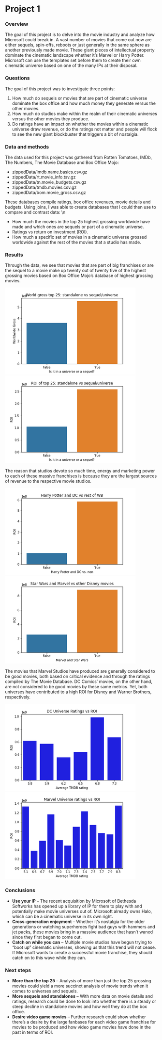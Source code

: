 # Project 1

### Overview
The goal of this project is to delve into the movie industry and analyze how Microsoft could break in.  A vast number of movies that come out now are either sequels, spin-offs, reboots or just generally in the same sphere as another previously made movie.  These giant pieces of intellectual property dominate the cinematic landscape whether it’s Marvel or Harry Potter. Microsoft can use the templates set before them to create their own cinematic universe based on one of the many IPs at their disposal.

### Questions
The goal of this project was to investigate three points: 
1.	How much do sequels or movies that are part of cinematic universe dominate the box office and how much money they generate versus the other movies.
2.	How much do studios make within the realm of their cinematic universes versus the other movies they produce.  
3.	Do ratings have an impact on whether the movies within a cinematic universe draw revenue, or do the ratings not matter and people will flock to see the new giant blockbuster that triggers a bit of nostalgia. 


### Data and methods
The data used for this project was gathered from Rotten Tomatoes, IMDb, The Numbers, The Movie Database and Box Office Mojo:  

* zippedData/imdb.name.basics.csv.gz
* zippedData/rt.movie_info.tsv.gz
* zippedData/tn.movie_budgets.csv.gz
* zippedData/tmdb.movies.csv.gz
* zippedData/bom.movie_gross.csv.gz

These databases compile ratings, box office revenues, movie details and budgets.  Using joins, I was able to create databases that I could then use to compare and contrast data:
\n
* How much the movies in the top 25 highest grossing worldwide have made and which ones are sequels or part of a cinematic universe.
* Ratings vs return on investment (ROI).
* How much a specific set of movies in a cinematic universe grossed worldwide against the rest of the movies that a studio has made.


### Results
Through the data, we see that movies that are part of big franchises or are the sequel to a movie make up twenty out of twenty five of the highest grossing movies based on Box Office Mojo’s database of highest grossing movies.  

![top](World_gross_sequels_or_universe_vs_others_plot.png)
![ROI](ROI_sequels_or_universe_vs_others_plot.png)

The reason that studios devote so much time, energy and marketing power to each of these massive franchises is because they are the largest sources of revenue to the respective movie studios.  

![DCPotter](Potter_and_DC_vs_rest_of_WB_plot.png)
![StarMarvel](Star_wars_and_Marvel_vs_other_Disney_plot.png)

The movies that Marvel Studios have produced are generally considered to be good movies, both based on critical evidence and through the ratings compiled by The Movie Database. DC Comics’ movies, on the other hand, are not considered to be good movies by these same metrics.  Yet, both universes have contributed to a high ROI for Disney and Warner Brothers, respectively. 

![DC](DC_ratings_vs_ROI_plot.png)
![Marvel](Marvel_ratings_vs_ROI_plot.png)




### Conclusions
* **Use your IP** – The recent acquisition by Microsoft of Bethesda Softworks has opened up a library of IP for them to play with and potentially make movie universes out of. Microsoft already owns Halo, which can be a cinematic universe in its own right.
* **Cross-generation enjoyment** – Whether it’s nostalgia for the older generations or  watching superheroes fight bad guys with hammers and jet packs, these movies bring in a massive audience that hasn’t waned since they first began to come out.
* **Catch on while you can** – Multiple movie studios have begun trying to “boot up” cinematic universes, showing us that this trend will not cease.  If Microsoft wants to create a successful movie franchise, they should catch on to this wave while they can.


### Next steps  
* **More than the top 25** – Analysis of more than just the top 25 grossing movies could yield a more succinct analysis of movie trends when it comes to universes and sequels.
* **More sequels and standalones** – With more data on movie details and ratings, research could be done to look into whether there is a steady or steep decline in standalone movies and how well they do at the box office.
* **Desire video game movies** – Further research could show whether there’s a desire by the large fanbases for each video game franchise for movies to be produced and how video game movies have done in the past in terms of ROI.









